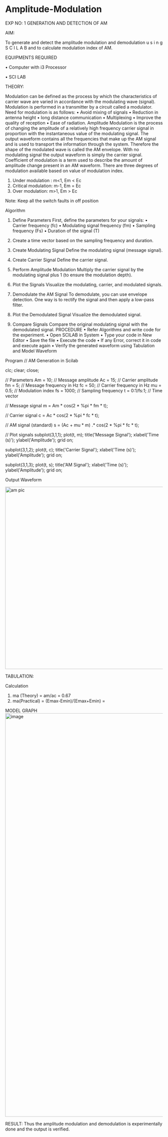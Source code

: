# Amplitude-Modulation

EXP NO: 1	GENERATION AND DETECTION OF AM

AIM:

To generate and detect the amplitude modulation and demodulation u s i n g S C I L A B and to calculate modulation index of AM.

EQUIPMENTS REQUIRED

•	Computer with i3 Processor

•	SCI LAB

THEORY:

Modulation can be defined as the process by which the characteristics of carrier wave are varied in accordance with the modulating wave (signal). Modulation is performed in a transmitter by a circuit called a modulator.
Need for modulation is as follows:
•	Avoid mixing of signals
•	Reduction in antenna height
•	long distance communication
•	Multiplexing
•	Improve the quality of reception
•	Ease of radiation.
Amplitude Modulation is the process of changing the amplitude of a relatively high frequency carrier signal in proportion with the instantaneous value of the modulating signal. The output waveform contains all the frequencies that make up the AM signal and is used to transport the information through the system. Therefore the shape of the modulated wave is called the AM envelope. With no modulating signal the output waveform is simply the carrier signal. Coefficient of modulation is a term used to describe the amount of amplitude change present in an AM waveform. There are three degrees of modulation available based on value of modulation index.
1)	Under modulation :	m<1, Em < Ec
2)	Critical modulation: m-1, Em = Ec
3)	Over modulation:	m>1, Em > Ec



Note: Keep all the switch faults in off position

Algorithm
1.	Define Parameters
First, define the parameters for your signals:
•	Carrier frequency (fc)
•	Modulating signal frequency (fm)
•	Sampling frequency (Fs)
•	Duration of the signal (T)


2.	Create a time vector based on the sampling frequency and duration.
 
3.	Create Modulating Signal
Define the modulating signal (message signal).

4.	Create Carrier Signal
Define the carrier signal.


5.	Perform Amplitude Modulation
Multiply the carrier signal by the modulating signal plus 1 (to ensure the modulation depth).


6.	Plot the Signals
Visualize the modulating, carrier, and modulated signals.


7.	Demodulate the AM Signal
To demodulate, you can use envelope detection. One way is to rectify the signal and then apply a low-pass filter.

8.	Plot the Demodulated Signal
Visualize the demodulated signal.


9.	Compare Signals
Compare the original modulating signal with the demodulated signal. PROCEDURE
•	Refer Algorithms and write code for the experiment.
•	Open SCILAB in System
•	Type your code in New Editor
•	Save the file
•	Execute the code
•	If any Error, correct it in code and execute again
•	Verify the generated waveform using Tabulation and Model Waveform

Program
// AM Generation in Scilab

clc;
clear;
close;

// Parameters
Am = 10;        // Message amplitude
Ac = 15;        // Carrier amplitude
fm = 5;        // Message frequency in Hz
fc = 50;       // Carrier frequency in Hz
mu = 0.5;      // Modulation index
fs = 1000;     // Sampling frequency
t = 0:1/fs:1;  // Time vector

// Message signal
m = Am * cos(2 * %pi * fm * t);

// Carrier signal
c = Ac * cos(2 * %pi * fc * t);

// AM signal (standard)
s = (Ac + mu * m) .* cos(2 * %pi * fc * t);

// Plot signals
subplot(3,1,1);
plot(t, m);
title('Message Signal');
xlabel('Time (s)');
ylabel('Amplitude');
grid on;

subplot(3,1,2);
plot(t, c);
title('Carrier Signal');
xlabel('Time (s)');
ylabel('Amplitude');
grid on;

subplot(3,1,3);
plot(t, s);
title('AM Signal');
xlabel('Time (s)');
ylabel('Amplitude');
grid on;



Output Waveform

<img width="608" height="583" alt="am pic" src="https://github.com/user-attachments/assets/334520f8-c1b4-42d4-8708-b0c1920397fb" />




TABULATION:




Calculation
1.	ma (Theory) = am/ac = 0.67
2.	ma(Practical) = (Emax-Emin)/(Emax+Emin) =


MODEL GRAPH
 <img width="919" height="1290" alt="image" src="https://github.com/user-attachments/assets/55326c5b-7dd5-4873-aaf6-d219bb7c4420" />

 
 


RESULT:
Thus the amplitude modulation and demodulation is experimentally done and the output is verified.
